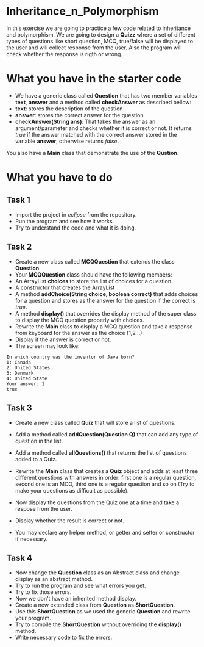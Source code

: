 # Inheritance_n_Polymorphism

In this exercise we are going to practice a few code related to inheritance and polymorphism. We are going to design a **Quizz** where a set of different types of questions like short question, MCQ, true/false will be displayed to the user and will collect response from the user. Also the program will check whether the response is rigth or wrong.  

# What you have in the starter code
- We have a generic class called **Question** that has two member variables **text**, **answer** and a method
called **checkAnswer** as described bellow:
- **text**: stores the description of the question
- **answer**: stores the correct answer for the question
- **checkAnswer(String ans)**: That takes the answer as an argument/parameter and checks whether it is correct or not. It returns *true* if the answer matched with the correct answer stored in the variable **answer**, otherwise returns *false*.

You also have a **Main** class that demonstrate the use of the **Qustion**.

# What you have to do

## Task 1
- Import the project in *eclipse* from the repository.
- Run the program and see how it works.
- Try to understand the code and what it is doing.

## Task 2
- Create a new class called **MCQQuestion** that extends the class **Question**.
- Your **MCQQuestion** class should have the following members:
- An ArrayList **choices** to store the list of choices for a question.
- A constructor that creates the ArrayList
- A method **addChoice(String choice, boolean correct)** that adds choices for a question and stores as the answer for the question if the correct is *true*.
- A method **display()** that overrides the display method of the super class to display the MCQ question properly with choices.
- Rewrite the **Main** class to display a MCQ question and take a response from keyboard for the answer as the choice (1,2 ..)
- Display if the answer is correct or not.
- The screen may look like:
```
In which country was the inventor of Java born?
1: Canada
2: United States
3: Denmark
4: United State
Your answer: 1
true

```

## Task 3
- Create a new class called **Quiz** that will store a list of questions.
- Add a method called **addQuestion(Question Q)** that can add any type of question in the list.
- Add a method called **allQuestions()** that returns the list of questions added to a Quiz.
- Rewrite the **Main** class that creates a **Quiz** object and adds at least three different questions with answers in order: first one is a regular question, second one is an MCQ, third one is a regular question and so on (Try to make your questions as difficult as possible).

- Now display the questions from the Quiz one at a time and take a respose from the user. 
- Display whether the result is correct or not.
- You may declare any helper method, or getter and setter or constructor if necessary.

## Task 4
- Now change the **Question** class as an Abstract class and change display as an abstract method.
- Try to run the program and see what errors you get.
- Try to fix those errors.
- Now we don't have an inherited method display.
- Create a new extended class from **Question** as **ShortQuestion**.
- Use this **ShortQuestion** as we used the generic **Question** and rewrite your program.
- Try to compile the **ShortQuestion** without overriding the **display()** method.
- Write necessary code to fix the errors.
